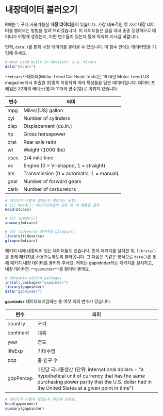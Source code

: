 # 내장데이터 불러오기

R에는 누구나 사용가능한 **내장 데이터**들이 있습니다. 가장 대표적인 몇 가지 내장 데이터를 불러오는 방법을 알려 드리겠습니다. 이 데이터들은 실습 내내 종종 등장하므로 데이터가 어떻게 생겼는지, 어떤 변수들이 있는지 등에 익숙해 지시길 바랍니다. 

먼저, `data()`를 통해 내장 데이터를 불러올 수 있습니다. 이 함수 안에는 데이터명을 기입해 주세요. 

```r
# most used built-in datasets: e.g. mtcars 
data("mtcars")
```

`**mtcars**`데이터(Motor Trend Car Road Tests)는 1974년 Motor Trend US magazine에서 추출한 32종의 자동차의 여러 특성들을 담은 데이터입니다. 데이터 프레임은 32개의 케이스(행)과 11개의 변수(열)로 이뤄져 있습니다. 

| 변수 | 의미 |
| --- | --- |
| mpg | Miles/(US) gallon |
| cyl	 | Number of cylinders |
| disp	 | Displacement (cu.in.) |
| hp	 | Gross horsepower |
| drat	 | Rear axle ratio |
| wt | Weight (1000 lbs) |
| qsec	 | 1/4 mile time |
| vs	 | Engine (0 = V-shaped, 1 = straight) |
| am	 | Transmission (0 = automatic, 1 = manual) |
| gear	 | Number of forward gears |
| carb	 | Number of carburetors |

```r
# 데이터가 어떻게 생겼는지 확인하는 방법: 
# (1) head(): 데이터프레임의 상위 몇 개 행들을 출력
head(mtcars)

# (2) summary()
summary(mtcars) 

# (3) tidyverse 패키지의 glimpse()
library(tidyverse)
glimpse(mtcars)
```

패키지 내에 내장되어 있는 데이터들도 있습니다. 먼저 패키지를 설치한 후, `library()`를 통해 패키지를 사용가능하도록 불러옵니다. 그 다음은 똑같은 방식으로 `data()`를 통해 패키지 내장 데이터를 불러와 주세요. 저희는 gapminder라는 패키지를 설치하고, 내장 데이터인 `**gapminder**`를 불러와 볼게요. 

```r
# datasets within packages 
install.packages("gapminder") 
library(gapminder)
data("gapminder")
```

**`gapminder`** 데이터프레임에는 총 여섯 개의 변수가 있습니다. 

| 변수 | 의미 |
| --- | --- |
| country | 국가 |
| continent | 대륙 |
| year | 연도 |
| lifeExp | 기대수명 |
| pop | 총 인구 수 |
| gdpPercap | 1인당 국내총생산 (단위: international dollars - "a hypothetical unit of currency that has the same purchasing power parity that the U.S. dollar had in the United States at a given point in time") |

```r
# 데이터가 어떻게 생겼는지 확인해 보세요. 
head(gapminder) 
summary(gapminder) 
```